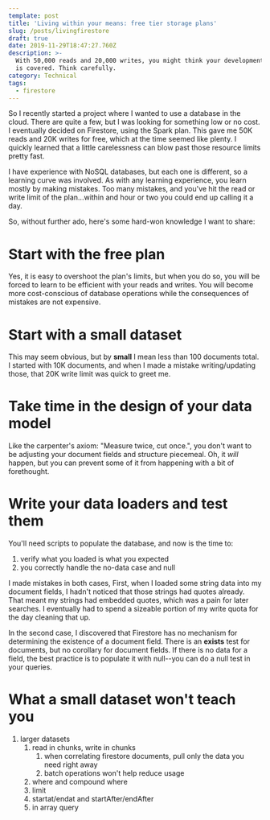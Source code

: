```yaml
---
template: post
title: 'Living within your means: free tier storage plans'
slug: /posts/livingfirestore
draft: true
date: 2019-11-29T18:47:27.760Z
description: >-
  With 50,000 reads and 20,000 writes, you might think your development usages
  is covered. Think carefully.
category: Technical
tags:
  - firestore
---
```

So I recently started a project where I wanted to use a database in the cloud. There are quite a few, but I was looking for something low or no cost. I eventually decided on Firestore, using the Spark plan.  This gave me 50K reads and 20K writes for free, which at the time seemed like plenty. I quickly learned that a little carelessness can blow past those resource limits pretty fast.

I have experience with NoSQL databases, but each one is different, so a learning curve was involved. As with any learning experience, you learn mostly by making mistakes.  Too many mistakes, and you've hit the read or write limit of the plan...within and hour or two you could end up calling it a day.

So, without further ado, here's some hard-won knowledge I want to share: 

# Start with the free plan

Yes, it is easy to overshoot the plan's limits, but when you do so, you will be forced to learn to be efficient with your reads and writes. You will become more cost-conscious of database operations while the consequences of mistakes are not expensive.

# Start with a small dataset

This may seem obvious, but by **small** I mean less than 100 documents total.  I started with 10K documents, and when I made a mistake writing/updating those, that 20K write limit was quick to greet me.

# Take time in the design of your data model

Like the carpenter's axiom: "Measure twice, cut once.", you don't want to be adjusting your document fields and structure piecemeal.  Oh, it _will_ happen, but you can prevent some of it from happening with a bit of forethought.

# Write your data loaders and test them 

You'll need scripts to populate the database, and now is the time to:

1. verify what you loaded is what you expected
2. you correctly handle the no-data case and null

I made mistakes in both cases,  First, when I loaded some string data into my document fields, I hadn't noticed that those strings had quotes already. That meant my strings had embedded quotes, which was a pain for later searches. I eventually had to spend a sizeable portion of my write quota for the day cleaning that up.

In the second case, I discovered that Firestore has no mechanism for determining the existence of a document field.  There is an **exists** test for documents, but no corollary for document fields.  If there is no data for a field, the best practice is to populate it with null--you can do a null test in your queries.

# What a small dataset won't teach you



1. larger datasets
   1. read in chunks, write in chunks
      1. when correlating firestore documents, pull only the data you need right away
      2. batch operations won't help reduce usage
   2. where and compound where
   3. limit
   4. startat/endat and startAfter/endAfter
   5. in array query
